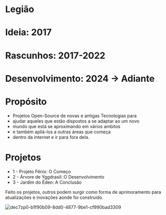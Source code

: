 # Legião

# Ideia: 2017

# Rascunhos: 2017-2022

# Desenvolvimento: 2024 -> Adiante

# Propósito

- Projetos Open-Source de novas e antigas Tecnologias para
- ajudar aqueles que estão dispostos a se adaptar ao um novo
- mundo que está se aproximando em vários ambitos
- e também apliá-los a outras áreas que começa
- dentro da internet e ir para fora dela.

# Projetos
- 1 - Projeto Fênix: O Começo
- 2 - Árvore de Yggdrasil: O Desenvolvimento
- 3 - Jardim do Éden: A Conclusão

Feito os projetos, outros podem surgir como forma de aprimoramento para atualizações e inovações aonde foi construido.

![dec7zp0-b1f90b09-8dd0-4877-9be1-cf990bad3309](https://github.com/Nicolau-369/Legi-o/assets/160781135/50be057d-b847-4400-9637-8d3ce071402b)
